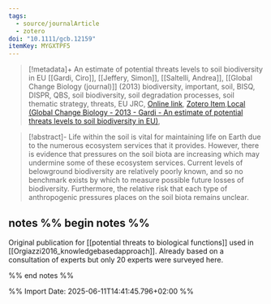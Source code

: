 ```yaml
---
tags:
  - source/journalArticle
  - zotero
doi: "10.1111/gcb.12159"
itemKey: MYGXTPF5
---
```

>[!metadata]+
> An estimate of potential threats levels to soil biodiversity in EU
> [[Gardi, Ciro]], [[Jeffery, Simon]], [[Saltelli, Andrea]], 
> [[Global Change Biology (journal)]] (2013)
> biodiversity, important, soil, BISQ, DISPR, QBS, soil biodiversity, soil degradation processes, soil thematic strategy, threats, EU JRC, 
> [Online link](https://onlinelibrary.wiley.com/doi/10.1111/gcb.12159), [Zotero Item](zotero://select/library/items/MYGXTPF5),[Local (Global Change Biology - 2013 - Gardi - An estimate of potential threats levels to soil biodiversity in EU)](file://C:/Users/aburg/Documents/references/zotero/storage/P3MZZ8P9/Global%20Change%20Biology%20-%202013%20-%20Gardi%20-%20An%20estimate%20of%20potential%20threats%20levels%20to%20soil%20biodiversity%20in%20EU.pdf), 


>[!abstract]-
>Life within the soil is vital for maintaining life on Earth due to the numerous ecosystem services that it provides. However, there is evidence that pressures on the soil biota are increasing which may undermine some of these ecosystem services. Current levels of belowground biodiversity are relatively poorly known, and so no benchmark exists by which to measure possible future losses of biodiversity. Furthermore, the relative risk that each type of anthropogenic pressures places on the soil biota remains unclear.

## notes %% begin notes %%
Original publication for [[potential threats to biological functions]] used in [[Orgiazzi2016_knowledgebasedapproach]].
Already based on a consultation of experts but only 20 experts were surveyed here.

%% end notes %%

%% Import Date: 2025-06-11T14:41:45.796+02:00 %%
